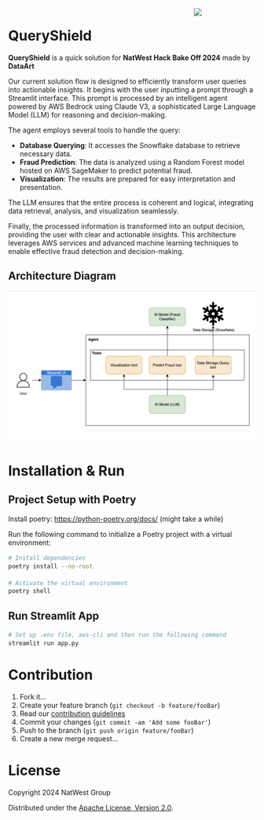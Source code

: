 <img align="right" width="25%" src="https://natwest.gitlab-dedicated.com/natwestgroup/DigitalX/Technology/EnterpriseEngineering/OSPO/ospo-mascot-and-design-resources/-/raw/main/OSPO%20Mascot/live-mascot/live-ospo-mascot.png?ref_type=heads">


# QueryShield

**QueryShield** is a quick solution for **NatWest Hack Bake Off 2024** made by **DataArt**

Our current solution flow is designed to efficiently transform user queries into actionable insights. It begins with the user inputting a prompt through a Streamlit interface. This prompt is processed by an intelligent agent powered by AWS Bedrock using Claude V3, a sophisticated Large Language Model (LLM) for reasoning and decision-making.​

The agent employs several tools to handle the query:​
- **Database Querying**: It accesses the Snowflake database to retrieve necessary data.​
- **Fraud Prediction**: The data is analyzed using a Random Forest model hosted on AWS SageMaker to predict potential fraud.​
- **Visualization**: The results are prepared for easy interpretation and presentation.​

The LLM ensures that the entire process is coherent and logical, integrating data retrieval, analysis, and visualization seamlessly.​

Finally, the processed information is transformed into an output decision, providing the user with clear and actionable insights. This architecture leverages AWS services and advanced machine learning techniques to enable effective fraud detection and decision-making.​

## Architecture Diagram
![architecture diagram](https://github.com/DataArt/ai-data-hackathon-2024/blob/master/architecture/diagram.png?raw=true)


# Installation & Run

## Project Setup with Poetry

Install poetry: https://python-poetry.org/docs/ (might take a while)

Run the following command to initialize a Poetry project with a virtual environment:
```bash
# Install dependencies
poetry install --no-root

# Activate the virtual environment
poetry shell
```

## Run Streamlit App
```bash
# Set up .env file, aws-cli and then run the following command
streamlit run app.py
```

# Contribution

1. Fork it...
2. Create your feature branch (`git checkout -b feature/fooBar`)
3. Read our [contribution guidelines](CONTRIBUTING.md)
4. Commit your changes (`git commit -am 'Add some fooBar'`)
5. Push to the branch (`git push origin feature/fooBar`)
6. Create a new merge request...

# License

Copyright 2024 NatWest Group

Distributed under the [Apache License, Version 2.0](http://www.apache.org/licenses/LICENSE-2.0).